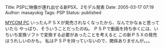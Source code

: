 Title: PSPに映像が連れ出せる新PSX、2モデル発表
Date: 2005-03-17 07:19
Author: masayukig
Tags: PSP
Status: published

[MYCOM PC](http://pcweb.mycom.co.jp/news/2005/03/16/008.html)
いったんＰＳＸが発売されなくなったから、なんでかなぁと思っていたら
やっぱり、そういうことだったのね。
ＰＳＰで動画を持ち歩くには、いちいち変換ソフトで変換する必要があったことを考えると
この新ＰＳＸの発売はうれしいのかも。
私はＰＳＰを持っていないので、関係ありませんが。。。

